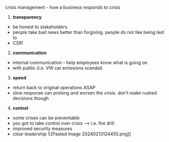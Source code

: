 crisis management - how a business responds to crisis

1. **transparency**
- be honest to stakeholders.
- people take bad news better than forgiving. people do not like being lied to
- CSR!
2. **communication**
- internal communication - help employees know what is going on
- with public (i.e. VW car emissions scandal)
3. **speed**
- return back to original operations ASAP
- slow response can prolong and worsen the crisis. don't make rushed decisions though
4. **control**
- some crises can be preventable
- you got to take control over crisis --> i.e. fire drill
- improved security measures
- *clear leadership*
![[Pasted image 20240213124455.png]]